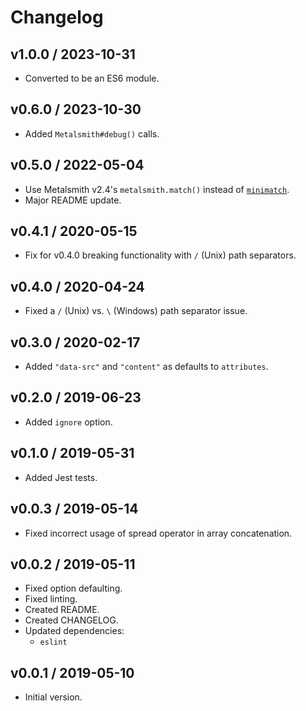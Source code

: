 # Changelog

## v1.0.0 / 2023-10-31

- Converted to be an ES6 module.

## v0.6.0 / 2023-10-30

- Added `Metalsmith#debug()` calls.

## v0.5.0 / 2022-05-04

- Use Metalsmith v2.4's `metalsmith.match()` instead of [`minimatch`](https://www.npmjs.com/package/minimatch).
- Major README update.

## v0.4.1 / 2020-05-15

- Fix for v0.4.0 breaking functionality with `` / `` (Unix) path separators.

## v0.4.0 / 2020-04-24

- Fixed a `` / `` (Unix) vs. `` \ `` (Windows) path separator issue.

## v0.3.0 / 2020-02-17

- Added `"data-src"` and `"content"` as defaults to `attributes`.

## v0.2.0 / 2019-06-23

- Added `ignore` option.

## v0.1.0 / 2019-05-31

- Added Jest tests.

## v0.0.3 / 2019-05-14

- Fixed incorrect usage of spread operator in array concatenation.

## v0.0.2 / 2019-05-11

- Fixed option defaulting.
- Fixed linting.
- Created README.
- Created CHANGELOG.
- Updated dependencies:
  - `eslint`

## v0.0.1 / 2019-05-10

- Initial version.
